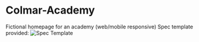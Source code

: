 # Colmar-Academy
Fictional homepage for an academy (web/mobile responsive)
Spec template provided:
![Spec Template](/images/colmar-academy-spec.png)

